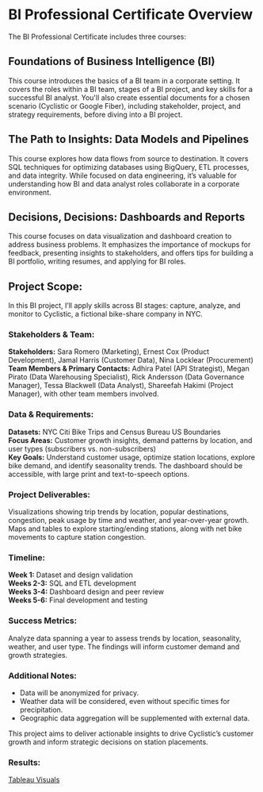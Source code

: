 # BI Professional Certificate Overview
The BI Professional Certificate includes three courses:

## Foundations of Business Intelligence (BI)
This course introduces the basics of a BI team in a corporate setting. It covers the roles within a BI team, stages of a BI project, and key skills for a successful BI analyst. You'll also create essential documents for a chosen scenario (Cyclistic or Google Fiber), including stakeholder, project, and strategy requirements, before diving into a BI project.

## The Path to Insights: Data Models and Pipelines
This course explores how data flows from source to destination. It covers SQL techniques for optimizing databases using BigQuery, ETL processes, and data integrity. While focused on data engineering, it’s valuable for understanding how BI and data analyst roles collaborate in a corporate environment.

## Decisions, Decisions: Dashboards and Reports
This course focuses on data visualization and dashboard creation to address business problems. It emphasizes the importance of mockups for feedback, presenting insights to stakeholders, and offers tips for building a BI portfolio, writing resumes, and applying for BI roles.


## Project Scope:
In this BI project, I’ll apply skills across BI stages: capture, analyze, and monitor to Cyclistic, a fictional bike-share company in NYC.

### Stakeholders & Team:

**Stakeholders:** Sara Romero (Marketing), Ernest Cox (Product Development), Jamal Harris (Customer Data), Nina Locklear (Procurement)<br/>
**Team Members & Primary Contacts:** Adhira Patel (API Strategist), Megan Pirato (Data Warehousing Specialist), Rick Andersson (Data Governance Manager), Tessa Blackwell (Data Analyst), Shareefah Hakimi (Project Manager), with other team members involved.
### Data & Requirements:

**Datasets:** NYC Citi Bike Trips and Census Bureau US Boundaries<br/>
**Focus Areas:** Customer growth insights, demand patterns by location, and user types (subscribers vs. non-subscribers)<br/>
**Key Goals:** Understand customer usage, optimize station locations, explore bike demand, and identify seasonality trends. The dashboard should be accessible, with large print and text-to-speech options.
### Project Deliverables:

Visualizations showing trip trends by location, popular destinations, congestion, peak usage by time and weather, and year-over-year growth. <br/>
Maps and tables to explore starting/ending stations, along with net bike movements to capture station congestion.
### Timeline:

**Week 1:** Dataset and design validation <br/>
**Weeks 2-3:** SQL and ETL development <br/>
**Weeks 3-4:** Dashboard design and peer review <br/>
**Weeks 5-6:** Final development and testing <br/>
### Success Metrics:
Analyze data spanning a year to assess trends by location, seasonality, weather, and user type. The findings will inform customer demand and growth strategies.
### Additional Notes:

- Data will be anonymized for privacy.<br/>
- Weather data will be considered, even without specific times for precipitation.<br/>
- Geographic data aggregation will be supplemented with external data.<br/>

This project aims to deliver actionable insights to drive Cyclistic’s customer growth and inform strategic decisions on station placements.

### Results:
[Tableau Visuals](https://public.tableau.com/app/profile/kadri.hearns/viz/GBICyclisticTrends-Kadri/GBICyclisticTrends)
